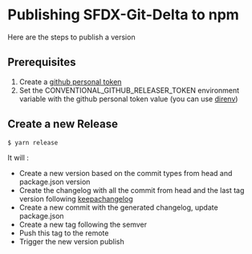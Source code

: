 # Publishing SFDX-Git-Delta to npm

Here are the steps to publish a version

## Prerequisites

1. Create a [github personal token](https://docs.github.com/en/github/authenticating-to-github/creating-a-personal-access-token)
2. Set the CONVENTIONAL_GITHUB_RELEASER_TOKEN environment variable with the github personal token value (you can use [direnv](https://direnv.net/))

## Create a new Release

```sh
$ yarn release
```

It will :

- Create a new version based on the commit types from head and package.json version
- Create the changelog with all the commit from head and the last tag version following [keepachangelog](https://keepachangelog.com/en/1.0.0/)
- Create a new commit with the generated changelog, update package.json
- Create a new tag following the semver
- Push this tag to the remote
- Trigger the new version publish
